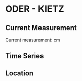 # ODER - KIETZ

## Current Measurement

Current measurement: <Value topic="rivers/pegel-online/ODER/KIETZ/measurementValue"/> cm

## Time Series

<TimeSeries topic="rivers/pegel-online/ODER/KIETZ/measurementValue" period="week" />

## Location

<WorldMap>
  <Marker lat="52.577595109774386" lon="14.630301458887716" labelTopic="rivers/pegel-online/ODER/KIETZ" />
</WorldMap>
